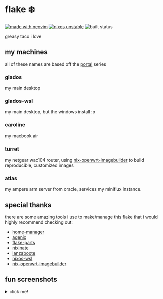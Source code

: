 # flake ❄️

[![made with neovim](https://img.shields.io/static/v1?label=made%20with&message=neovim&color=00b952&style=flat-square&logo=neovim)](https://neovim.io/)
[![nixos unstable](https://img.shields.io/static/v1?label=NixOS&message=unstable&color=5277c3&style=flat-square&logo=nixos)](https://nixos.org/)
![built status](https://github.com/getchoo/flake/actions/workflows/ci.yaml/badge.svg)

greasy taco i love

## my machines

all of these names are based off the [portal](<https://en.wikipedia.org/wiki/Portal_(video_game)>) series

### glados

my main desktop

### glados-wsl

my main desktop, but the windows install :p

### caroline

my macbook air

### turret

my netgear wac104 router, using [nix-openwrt-imagebuilder](https://github.com/astro/nix-openwrt-imagebuilder) to build reproducible, customized images

### atlas

my ampere arm server from oracle, services my miniflux instance.

## special thanks

there are some amazing tools i use to make/manage this flake that i would highly recommend checking out:

- [home-manager](https://github.com/nix-community/home-manager)
- [agenix](https://github.com/ryantm/agenix)
- [flake-parts](https://github.com/hercules-ci/flake-parts)
- [nixinate](https://github.com/MatthewCroughan/nixinate)
- [lanzaboote](https://github.com/nix-community/lanzaboote)
- [nixos-wsl](https://github.com/nix-community/nixos-wsl)
- [nix-openwrt-imagebuilder](https://github.com/astro/nix-openwrt-imagebuilder)

## fun screenshots

<details>
<summary>click me!</summary>

![gnome](https://user-images.githubusercontent.com/48872998/223897323-87f8d547-511b-48c3-a2e1-8ff22ac361e9.png)
![neovim](https://user-images.githubusercontent.com/48872998/223897693-88eb0416-9ebc-45b6-837a-b28ada94336f.png)

</details>
